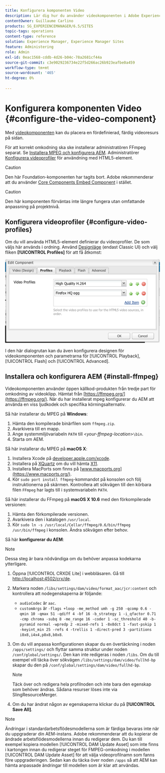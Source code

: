 ```yaml
---
title: Konfigurera komponenten Video
description: Lär dig hur du använder videokomponenten i Adobe Experience Manager för att placera en fördefinierad, färdig videoresurs på sidan.
contentOwner: Guillaume Carlino
products: SG_EXPERIENCEMANAGER/6.5/SITES
topic-tags: operations
content-type: reference
solution: Experience Manager, Experience Manager Sites
feature: Administering
role: Admin
exl-id: 0eac1568-cddb-4d26-b04c-78a2681cf44a
source-git-commit: c3e9029236734e22f5d266ac26b923eafbe0a459
workflow-type: tm+mt
source-wordcount: '465'
ht-degree: 0%

---
```


# Konfigurera komponenten Video {#configure-the-video-component}

Med [videokomponenten](/help/sites-authoring/default-components-foundation.md#video) kan du placera en fördefinierad, färdig videoresurs på sidan.

För att korrekt omkodning ska ske installerar administratören FFmpeg separat. Se [Installera MPEG och konfigurera AEM](#install-ffmpeg). Administratörer [Konfigurera videoprofiler](#configure-video-profiles) för användning med HTML5-element.

>[!CAUTION]
>
>Den här Foundation-komponenten har tagits bort. Adobe rekommenderar att du använder [Core Components Embed Component](https://experienceleague.adobe.com/docs/experience-manager-core-components/using/wcm-components/embed.html) i stället.

>[!CAUTION]
>
>Den här komponenten förväntas inte längre fungera utan omfattande anpassning på projektnivå.

## Konfigurera videoprofiler {#configure-video-profiles}

Om du vill använda HTML5-element definierar du videoprofiler. De som väljs här används i ordning. Använd [Designläge](/help/sites-authoring/default-components-designmode.md) (endast Classic UI) och välj fliken **[!UICONTROL Profiles]** för att få åtkomst:

![chlimage_1-317](assets/chlimage_1-317.png)

I den här dialogrutan kan du även konfigurera designen för videokomponenten och parametrarna för [!UICONTROL Playback], [!UICONTROL Flash] och [!UICONTROL Advanced].

## Installera och konfigurera AEM {#install-ffmpeg}

Videokomponenten använder öppen källkod-produkten från tredje part för omkodning av videoklipp. Hämtat från [https://ffmpeg.org/](https://ffmpeg.org/). När du har installerat mpeg konfigurerar du AEM att använda en viss ljudkodek och specifika körningsalternativ.

Så här installerar du MPEG på **Windows**:

1. Hämta den kompilerade binärfilen som `ffmpeg.zip`.
1. Avarkivera till en mapp.
1. Ange systemmiljövariabeln `PATH` till &lt;*your-ffmpeg-location*>`\bin`.
1. Starta om AEM.

Så här installerar du MPEG på **macOS X**:

1. Installera Xcode på [developer.apple.com/xcode](https://developer.apple.com/xcode/).
1. Installera på [XQuartz](https://www.xquartz.org) om du vill hämta [X11](https://support.apple.com/en-us/100724).
1. Installera MacPorts som finns på [www.macports.org](https://www.macports.org/).
1. Kör `sudo port install ffmpeg`-kommandot på konsolen och följ instruktionerna på skärmen. Kontrollera att sökvägen till den körbara filen `FFmpeg` har lagts till i systemvariabeln `PATH`.

Så här installerar du FFmpeg på **macOS X 10.6** med den förkompilerade versionen:

1. Hämta den förkompilerade versionen.
1. Avarkivera den i katalogen `/usr/local`.
1. Kör `sudo ln -s /usr/local/Cellar/ffmpeg/0.6/bin/ffmpeg /usr/bin/ffmpeg` i konsolen. Ändra sökvägen efter behov.

Så här **konfigurerar du AEM**:

>[!NOTE]
>
>Dessa steg är bara nödvändiga om du behöver anpassa kodekarna ytterligare.

1. Öppna [!UICONTROL CRXDE Lite] i webbläsaren. Gå till [http://localhost:4502/crx/de](http://localhost:4502/crx/de).
2. Markera noden `/libs/settings/dam/video/format_aac/jcr:content` och kontrollera att nodegenskaperna är följande:

   * `audioCodec` är `aac`.
   * `customArgs` är `-flags +loop -me_method umh -g 250 -qcomp 0.6 -qmin 10 -qmax 51 -qdiff 4 -bf 16 -b_strategy 1 -i_qfactor 0.71 -cmp chroma -subq 8 -me_range 16 -coder 1 -sc_threshold 40 -b-pyramid normal -wpredp 2 -mixed-refs 1 -8x8dct 1 -fast-pskip 1 -keyint_min 25 -refs 4 -trellis 1 -direct-pred 3 -partitions i8x8,i4x4,p8x8,b8x8`.

3. Om du vill anpassa konfigurationen skapar du en övertäckning i noden `/apps/settings/` och flyttar samma struktur under noden `/conf/global/settings/`. Den kan inte redigeras i noden `/libs`. Om du till exempel vill täcka över sökvägen `/libs/settings/dam/video/fullhd-bp` skapar du den på `/conf/global/settings/dam/video/fullhd-bp`.

   >[!NOTE]
   >
   >Täck över och redigera hela profilnoden och inte bara den egenskap som behöver ändras. Sådana resurser löses inte via SlingResourceMerger.

4. Om du har ändrat någon av egenskaperna klickar du på **[!UICONTROL Save All]**.

>[!NOTE]
>
>Ändringar i standardarbetsflödesmodellerna som är färdiga bevaras inte när du uppgraderar din AEM-instans. Adobe rekommenderar att du kopierar de ändrade arbetsflödesmodellerna innan du redigerar dem. Du kan till exempel kopiera modellen [!UICONTROL DAM Update Asset] som inte finns i kartongen innan du redigerar steget för FMPEG-omkodning i modellen [!UICONTROL DAM Update Asset] för att välja videoprofilnamn som fanns före uppgraderingen. Sedan kan du täcka över noden `/apps` så att AEM kan hämta anpassade ändringar till modellen som är klar att användas.
